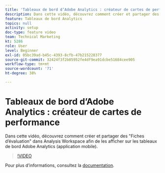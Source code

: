 ```yaml
---
title: 'Tableaux de bord d’Adobe Analytics : créateur de cartes de performance'
description: Dans cette vidéo, découvrez comment créer et partager des "Fiches d’évaluation" dans Analysis Workspace afin de les afficher sur les tableaux de bord Adobe Analytics (application mobile).
feature: Tableaux de bord Analytics
topics: null
activity: setup
doc-type: feature video
team: Technical Marketing
kt: 5286
role: User
level: Beginner
exl-id: 05bc39ad-b45c-4393-8cfb-47b215228377
source-git-commit: 32424f3f2b05952fe4df9ea91dcbe51684cee905
workflow-type: tm+mt
source-wordcount: '71'
ht-degree: 38%

---
```


# Tableaux de bord d’Adobe Analytics : créateur de cartes de performance

Dans cette vidéo, découvrez comment créer et partager des &quot;Fiches d’évaluation&quot; dans Analysis Workspace afin de les afficher sur les tableaux de bord Adobe Analytics (application mobile).

>[!VIDEO](https://video.tv.adobe.com/v/34544/?quality=12)

Pour plus dʼinformations, consultez la [documentation](https://docs.adobe.com/help/fr-FR/analytics/analyze/mobapp/home.html).
